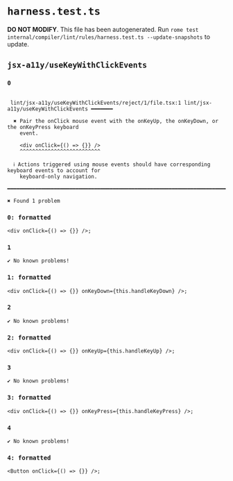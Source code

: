 # `harness.test.ts`

**DO NOT MODIFY**. This file has been autogenerated. Run `rome test internal/compiler/lint/rules/harness.test.ts --update-snapshots` to update.

## `jsx-a11y/useKeyWithClickEvents`

### `0`

```

 lint/jsx-a11y/useKeyWithClickEvents/reject/1/file.tsx:1 lint/jsx-a11y/useKeyWithClickEvents ━━━━━━━

  ✖ Pair the onClick mouse event with the onKeyUp, the onKeyDown, or the onKeyPress keyboard
    event.

    <div onClick={() => {}} />
    ^^^^^^^^^^^^^^^^^^^^^^^^^^

  ℹ Actions triggered using mouse events should have corresponding keyboard events to account for
    keyboard-only navigation.

━━━━━━━━━━━━━━━━━━━━━━━━━━━━━━━━━━━━━━━━━━━━━━━━━━━━━━━━━━━━━━━━━━━━━━━━━━━━━━━━━━━━━━━━━━━━━━━━━━━━

✖ Found 1 problem

```

### `0: formatted`

```tsx
<div onClick={() => {}} />;

```

### `1`

```
✔ No known problems!

```

### `1: formatted`

```tsx
<div onClick={() => {}} onKeyDown={this.handleKeyDown} />;

```

### `2`

```
✔ No known problems!

```

### `2: formatted`

```tsx
<div onClick={() => {}} onKeyUp={this.handleKeyUp} />;

```

### `3`

```
✔ No known problems!

```

### `3: formatted`

```tsx
<div onClick={() => {}} onKeyPress={this.handleKeyPress} />;

```

### `4`

```
✔ No known problems!

```

### `4: formatted`

```tsx
<Button onClick={() => {}} />;

```
